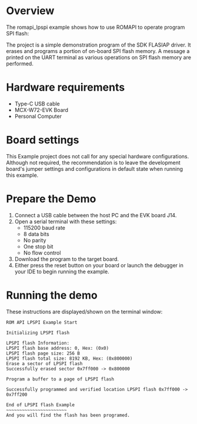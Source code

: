 Overview
========

The romapi_lpspi example shows how to use ROMAPI to operate program SPI flash:

The project is a simple demonstration program of the SDK FLASIAP driver. It erases and programs
a portion of on-board SPI flash memory. A message a printed on the UART terminal as various
operations on SPI flash memory are performed.

Hardware requirements
=====================
- Type-C USB cable
- MCX-W72-EVK Board
- Personal Computer

Board settings
==============
This Example project does not call for any special hardware configurations.
Although not required, the recommendation is to leave the development board's jumper settings
and configurations in default state when running this example.

Prepare the Demo
================
1. Connect a USB cable between the host PC and the EVK board J14.
2. Open a serial terminal with these settings:
    - 115200 baud rate
    - 8 data bits
    - No parity
    - One stop bit
    - No flow control
3. Download the program to the target board.
4. Either press the reset button on your board or launch the debugger in your IDE to begin running the example.

Running the demo
================
These instructions are displayed/shown on the terminal window:
~~~~~~~~~~~~~~~~~~~~~~~~
ROM API LPSPI Example Start 

Initializing LPSPI flash 

LPSPI flash Information: 
LPSPI flash base address: 0, Hex: (0x0)
LPSPI flash page size: 256 B
LPSPI flash total size: 8192 KB, Hex: (0x800000)
Erase a sector of LPSPI flash
Successfully erased sector 0x7ff000 -> 0x800000

Program a buffer to a page of LPSPI flash 

Successfully programmed and verified location LPSPI flash 0x7ff000 -> 0x7ff200 

End of LPSPI flash Example
~~~~~~~~~~~~~~~~~~~~~~~
And you will find the flash has been programed.
